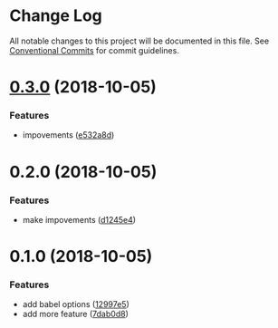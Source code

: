 # Change Log

All notable changes to this project will be documented in this file.
See [Conventional Commits](https://conventionalcommits.org) for commit guidelines.

# [0.3.0](https://github.com/cloudever/create-my-app/compare/@app/env@0.2.0...@app/env@0.3.0) (2018-10-05)


### Features

* impovements ([e532a8d](https://github.com/cloudever/create-my-app/commit/e532a8d))





# 0.2.0 (2018-10-05)


### Features

* make impovements ([d1245e4](https://github.com/cloudever/relernapp/commit/d1245e4))





# 0.1.0 (2018-10-05)


### Features

* add babel options ([12997e5](https://github.com/cloudever/relernapp/commit/12997e5))
* add more feature ([7dab0d8](https://github.com/cloudever/relernapp/commit/7dab0d8))
